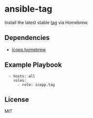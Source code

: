 # ansible-tag

Install the latest stable [tag](https://github.com/jdberry/tag/) via Homebrew.

## Dependencies

* [icopp.homebrew](https://github.com/icopp/ansible-homebrew)

## Example Playbook

```
  - hosts: all
    roles:
      - role: icopp.tag
```

## License

MIT
